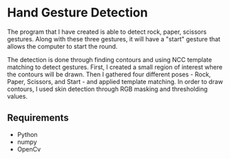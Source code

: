 # Hand Gesture Detection
The program that I have created is able to detect rock, paper, scissors gestures. Along with these three gestures,
it will have a "start" gesture that allows the computer to start the round.

The detection is done through finding contours and using NCC template matching to detect gestures. First, I created a small region of interest where the contours will be drawn.
Then I gathered four different poses - Rock, Paper, Scissors, and Start - and applied template matching. In order to draw contours, I used skin detection through RGB masking and thresholding values.
 
 ## Requirements
 - Python
 - numpy
 - OpenCv
